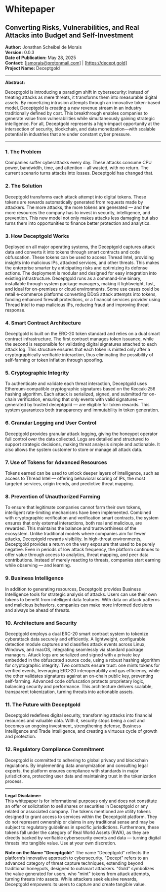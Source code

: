 # Whitepaper

## Converting Risks, Vulnerabilities, and Real Attacks into Budget and Self-Investment

**Author:** Jonathan Scheibel de Morais  
**Version:** 0.0.3  
**Date of Publication:** May 28, 2025  
**Contact:** [jsmorais@protonmail.com] | [https://decept.gold]  
**Project Name:** Deceptgold  

---

**Abstract:**  

Deceptgold is introducing a paradigm shift in cybersecurity: instead of treating attacks as mere threats, it transforms them into measurable digital assets. By monetizing intrusion attempts through an innovative token-based model, Deceptgold is creating a new revenue stream in an industry traditionally defined by cost. This breakthrough enables companies to generate value from vulnerabilities while simultaneously gaining strategic intelligence. For all, Deceptgold represents a high-impact opportunity at the intersection of security, blockchain, and data monetization—with scalable potential in industries that are under constant cyber pressure.

---

### 1. The Problem
Companies suffer cyberattacks every day. These attacks consume CPU power, bandwidth, time, and attention – all wasted, with no return. The current scenario turns attacks into losses. Deceptgold has changed that.

### 2. The Solution
Deceptgold transforms each attack attempt into digital tokens. These tokens are rewards automatically generated from requests made by attackers. The more attacks, the more tokens are generated — and the more resources the company has to invest in security, intelligence, and prevention. This new model not only makes attacks less damaging but also turns them into opportunities to finance better protection and analytics.

### 3. How Deceptgold Works
Deployed on all major operating systems, the Deceptgold captures attack data and converts it into tokens through smart contracts and code obfuscation. These tokens can be used to access Thread Intel, providing insights into malicious IPs, attacked services, and other threats. This makes the enterprise smarter by anticipating risks and optimizing its defense actions. The deployment is modular and designed for easy integration into existing infrastructure. Deceptgold runs as a command-line binary, installable through system package managers, making it lightweight, fast, and ideal for on-premises or cloud environments. Some use cases could be retail e-commerce platforms converting DDoS attack attempts into tokens, funding enhanced firewall protections, or a financial services provider using Thread Intel to map malicious IPs, reducing fraud and improving threat response.

### 4. Smart Contract Architecture
Deceptgold is built on the ERC-20 token standard and relies on a dual smart contract infrastructure. The first contract manages token issuance, while the second is responsible for validating digital signatures attached to each attack log. This structure ensures that each token is minted only after a cryptographically verifiable interaction, thus eliminating the possibility of self-farming or token inflation through spoofing.

### 5. Cryptographic Integrity
To authenticate and validate each threat interaction, Deceptgold uses Ethereum-compatible cryptographic signatures based on the Keccak-256 hashing algorithm. Each attack is serialized, signed, and submitted for on-chain verification, ensuring that only events with valid signatures — generated by trusted deceptgold — are eligible for token rewards. This system guarantees both transparency and immutability in token generation.

### 6. Granular Logging and User Control
Deceptgold provides granular attack logging, giving the honeypot operator full control over the data collected. Logs are detailed and structured to support strategic decisions, making threat analysis simple and actionable. It also allows the system customer to store or manage all attack data.

### 7. Use of Tokens for Advanced Resources
Tokens earned can be used to unlock deeper layers of intelligence, such as access to Thread Intel — offering behavioral scoring of IPs, the most targeted services, origin trends, and predictive threat mapping.

### 8. Prevention of Unauthorized Farming
To ensure that legitimate companies cannot farm their own tokens, intelligent rate-limiting mechanisms have been implemented. Combined with cryptographic verification and verification smart contracts, the system ensures that only external interactions, both real and malicious, are rewarded. This maintains the balance and trustworthiness of the ecosystem. Unlike traditional models where companies aim for fewer attacks, Deceptgold rewards visibility. In high-threat environments, Deceptgold provides a return on the very exposure that used to be purely negative. Even in periods of low attack frequency, the platform continues to offer value through access to analytics, threat mapping, and peer data contributions. Instead of merely reacting to threats, companies start earning while observing — and learning.

### 9. Business Intelligence
In addition to generating resources, Deceptgold provides Business Intelligence tools for strategic analysis of attacks. Users can use their own tokens to benefit from intelligent data features. With data on attack patterns and malicious behaviors, companies can make more informed decisions and always be ahead of threats.

### 10. Architecture and Security
Deceptgold employs a dual ERC-20 smart contract system to tokenize cyberattack data securely and efficiently. A lightweight, configurable detection module captures and classifies attack events across Linux, Windows, and macOS, integrating seamlessly via standard package managers. Attack logs are serialized and signed with a private key embedded in the obfuscated source code, using a robust hashing algorithm for cryptographic integrity. Two contracts ensure trust: one mints tokens for verified events, leveraging ERC-20 interoperability and gas efficiency, while the other validates signatures against an on-chain public key, preventing self-farming. Advanced code obfuscation protects proprietary logic, balancing security and performance. This architecture delivers scalable, transparent tokenization, turning threats into actionable assets.

### 11. The Future with Deceptgold
Deceptgold redefines digital security, transforming attacks into financial resources and valuable data. With it, security stops being a cost and becomes an ongoing investment, strengthening defense, Business Intelligence and Trade Intelligence, and creating a virtuous cycle of growth and protection.

### 12. Regulatory Compliance Commitment
Deceptgold is committed to adhering to global privacy and blockchain regulations. By implementing data anonymization and consulting legal experts, the platform ensures compliance with standards in major jurisdictions, protecting user data and maintaining trust in the tokenization process.

---

**Legal Disclaimer:**  
This whitepaper is for informational purposes only and does not constitute an offer or solicitation to sell shares or securities in Deceptgold or any related or associated company. The tokens mentioned are utility tokens designed to grant access to services within the Deceptgold platform. They do not represent ownership or claims in any traditional sense and may be subject to regulatory guidelines in specific jurisdictions. Furthermore, these tokens fall under the category of Real World Assets (RWA), as they are directly backed by verifiable cybersecurity events and data — turning digital threats into tangible value. Use at your own discretion.

**Note on the Name "Deceptgold:"**
The name "Deceptgold" reflects the platform’s innovative approach to cybersecurity. "Decept" refers to an advanced category of threat capture techniques, extending beyond traditional honeypots, designed to outsmart attackers. "Gold" symbolizes the value generated for users, who "mint" tokens from attack attempts, turning threats into assets. While attackers seek elusive rewards, Deceptgold empowers its users to capture and create tangible value.